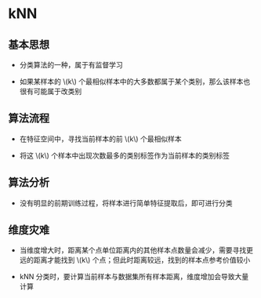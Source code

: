 <script type="text/javascript" src="http://cdn.mathjax.org/mathjax/latest/MathJax.js?config=default"></script>

# kNN

## 基本思想

- 分类算法的一种，属于有监督学习

- 如果某样本的 \\(k\\) 个最相似样本中的大多数都属于某个类别，那么该样本也很有可能属于改类别

## 算法流程

- 在特征空间中，寻找当前样本的前 \\(k\\) 个最相似样本

- 将这 \\(k\\) 个样本中出现次数最多的类别标签作为当前样本的类别标签

## 算法分析

- 没有明显的前期训练过程，将样本进行简单特征提取后，即可进行分类

## 维度灾难

- 当维度增大时，距离某个点单位距离内的其他样本点数量会减少，需要寻找更远的距离才能找到 \\(k\\) 个点；但此时距离较远，找到的样本点参考价值较小

- kNN 分类时，要计算当前样本与数据集所有样本距离，维度增加会导致大量计算